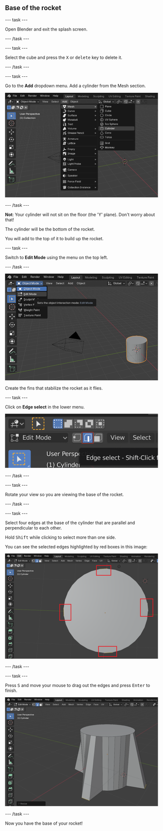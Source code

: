 ## Base of the rocket

--- task ---

Open Blender and exit the splash screen.

--- /task ---

--- task ---

Select the cube and press the <kbd>X</kbd> or <kbd>delete</kbd> key to delete it.

--- /task ---

--- task ---

Go to the **Add** dropdown menu. Add a cylinder from the Mesh section.

![Add cylinder](images/add-cylinder.png)

--- /task ---

**Not**: Your cylinder will not sit on the floor (the 'Y' plane). 
Don't worry about that!

The cylinder will be the bottom of the rocket. 

You will add to the top of it to build up the rocket.  

--- task ---

Switch to **Edit Mode** using the menu on the top left.

--- /task ---

![Edit mode](images/edit-mode.png)

Create the fins that stabilize the rocket as it flies.

--- task ---

Click on **Edge select** in the lower menu.

![Edge tool](images/blender-edge-tool.png)

--- /task ---

--- task ---

Rotate your view so you are viewing the base of the rocket.

--- /task ---

--- task ---

Select four edges at the base of the cylinder that are parallel and perpendicular to each other. 

Hold <kbd>Shift</kbd> while clicking to select more than one side.

You can see the selected edges highlighted by red boxes in this image:

![Four edges selected at the base of the cylinder](images/blender-rocket-4-edges.png)

--- /task ---

--- task ---

Press <kbd>S</kbd> and move your mouse to drag out the edges and press <kbd>Enter</kbd> to finish.

![Fins on the rocket](images/blender-rocket-fins.png)

--- /task ---

Now you have the base of your rocket!
